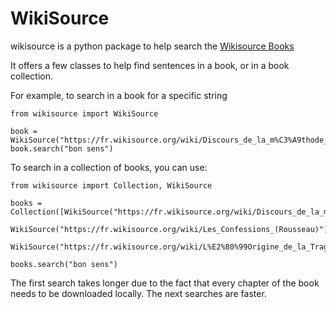 # WikiSource

wikisource is a python package to help search the [Wikisource Books](https://wikisource.org/wiki/Main_Page)

It offers a few classes to help find sentences in a book, or in a book collection. 

For example, to search in a book for a specific string

```
from wikisource import WikiSource

book = WikiSource("https://fr.wikisource.org/wiki/Discours_de_la_m%C3%A9thode_(%C3%A9d._Cousin)"
book.search("bon sens")
```

To search in a collection of books, you can use: 

```
from wikisource import Collection, WikiSource

books = Collection([WikiSource("https://fr.wikisource.org/wiki/Discours_de_la_m%C3%A9thode_(%C3%A9d._Cousin)"),
                    WikiSource("https://fr.wikisource.org/wiki/Les_Confessions_(Rousseau)"),
                    WikiSource("https://fr.wikisource.org/wiki/L%E2%80%99Origine_de_la_Trag%C3%A9die")])

books.search("bon sens")
```


The first search takes longer due to the fact that every chapter of the book needs to be downloaded locally. The next searches are faster. 

